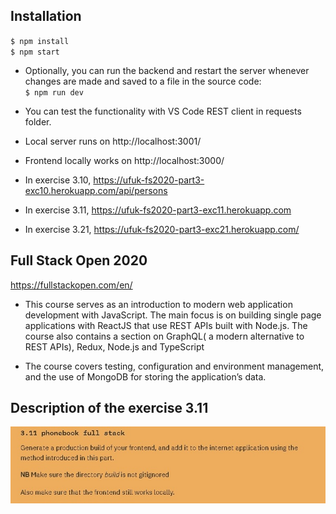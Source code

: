 ## Installation
`$ npm install` \
`$ npm start`

- Optionally, you can run the backend and restart the server whenever changes are made and saved to a file in the source code: \
`$ npm run dev`

- You can test the functionality with VS Code REST client in requests folder.

- Local server runs on http://localhost:3001/ 
- Frontend locally works on http://localhost:3000/ 


- In exercise 3.10,  https://ufuk-fs2020-part3-exc10.herokuapp.com/api/persons 
- In exercise 3.11,  https://ufuk-fs2020-part3-exc11.herokuapp.com 
- In exercise 3.21,  https://ufuk-fs2020-part3-exc21.herokuapp.com/ 


## Full Stack Open 2020
https://fullstackopen.com/en/

- This course serves as an introduction to modern web application development with JavaScript. The main focus is on building single page applications with ReactJS that use REST APIs built with Node.js. The course also contains a section on GraphQL( a modern alternative to REST APIs), Redux, Node.js and TypeScript

- The course covers testing, configuration and environment management, and the use of MongoDB for storing the application’s data.

## Description of the exercise 3.11
![](https://github.com/ufuk-techclass/FullStack2020/blob/Part3-exercise3.11-phonebook_fullstack/README-exercise3.11.jpg)
